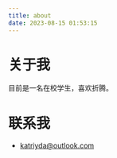 ```yaml
---
title: about
date: 2023-08-15 01:53:15
---
```


# 关于我

目前是一名在校学生，喜欢折腾。

# 联系我

- <a href="mailto:katriya@outlook.com">katriyda@outlook.com</a>
